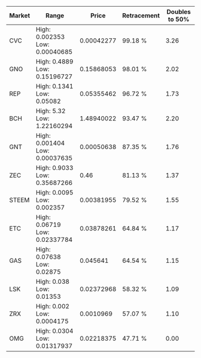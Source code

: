| Market | Range | Price| Retracement | Doubles to 50% |
| --- | --- | --- | --- | --- |
| CVC | High: 0.002353<br />Low: 0.00040685 | 0.00042277 | 99.18 % | 3.26 |
| GNO | High: 0.4889<br />Low: 0.15196727 | 0.15868053 | 98.01 % | 2.02 |
| REP | High: 0.1341<br />Low: 0.05082 | 0.05355462 | 96.72 % | 1.73 |
| BCH | High: 5.32<br />Low: 1.22160294 | 1.48940022 | 93.47 % | 2.20 |
| GNT | High: 0.001404<br />Low: 0.00037635 | 0.00050638 | 87.35 % | 1.76 |
| ZEC | High: 0.9033<br />Low: 0.35687266 | 0.46 | 81.13 % | 1.37 |
| STEEM | High: 0.0095<br />Low: 0.002357 | 0.00381955 | 79.52 % | 1.55 |
| ETC | High: 0.06719<br />Low: 0.02337784 | 0.03878261 | 64.84 % | 1.17 |
| GAS | High: 0.07638<br />Low: 0.02875 | 0.045641 | 64.54 % | 1.15 |
| LSK | High: 0.038<br />Low: 0.01353 | 0.02372968 | 58.32 % | 1.09 |
| ZRX | High: 0.002<br />Low: 0.0004175 | 0.0010969 | 57.07 % | 1.10 |
| OMG | High: 0.0304<br />Low: 0.01317937 | 0.02218375 | 47.71 % | 0.00 |

